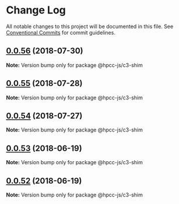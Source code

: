 # Change Log

All notable changes to this project will be documented in this file.
See [Conventional Commits](https://conventionalcommits.org) for commit guidelines.

<a name="0.0.56"></a>
## [0.0.56](https://github.com/hpcc-systems/Visualization/compare/@hpcc-js/c3-shim@0.0.55...@hpcc-js/c3-shim@0.0.56) (2018-07-30)




**Note:** Version bump only for package @hpcc-js/c3-shim

<a name="0.0.55"></a>
## [0.0.55](https://github.com/hpcc-systems/Visualization/compare/@hpcc-js/c3-shim@0.0.54...@hpcc-js/c3-shim@0.0.55) (2018-07-28)




**Note:** Version bump only for package @hpcc-js/c3-shim

<a name="0.0.54"></a>
## [0.0.54](https://github.com/hpcc-systems/Visualization/compare/@hpcc-js/c3-shim@0.0.53...@hpcc-js/c3-shim@0.0.54) (2018-07-27)




**Note:** Version bump only for package @hpcc-js/c3-shim

<a name="0.0.53"></a>
## [0.0.53](https://github.com/hpcc-systems/Visualization/compare/@hpcc-js/c3-shim@0.0.52...@hpcc-js/c3-shim@0.0.53) (2018-06-19)




**Note:** Version bump only for package @hpcc-js/c3-shim

<a name="0.0.52"></a>
## [0.0.52](https://github.com/hpcc-systems/Visualization/compare/@hpcc-js/c3-shim@0.0.51...@hpcc-js/c3-shim@0.0.52) (2018-06-19)




**Note:** Version bump only for package @hpcc-js/c3-shim

